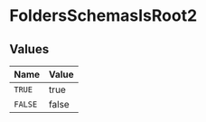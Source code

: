 # FoldersSchemasIsRoot2


## Values

| Name    | Value   |
| ------- | ------- |
| `TRUE`  | true    |
| `FALSE` | false   |